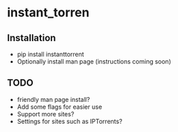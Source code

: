 # instant_torren

## Installation
* pip install instanttorrent
* Optionally install man page (instructions coming soon)

## TODO
* friendly man page install?
* Add some flags for easier use
* Support more sites?
* Settings for sites such as IPTorrents?

